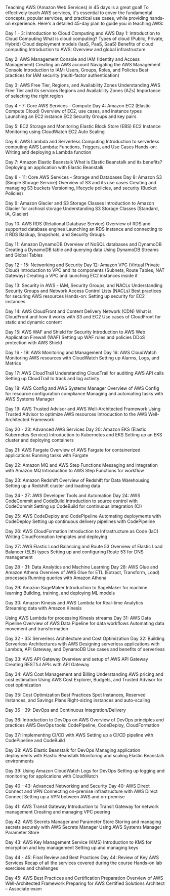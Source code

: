 Teaching AWS (Amazon Web Services) in 45 days is a great goal! To effectively teach AWS services, it's essential to cover the fundamental concepts, popular services, and practical use cases, while providing hands-on experience. Here's a detailed 45-day plan to guide you in teaching AWS:

Day 1 - 3: Introduction to Cloud Computing and AWS
Day 1: Introduction to Cloud Computing
What is cloud computing?
Types of cloud (Public, Private, Hybrid)
Cloud deployment models (IaaS, PaaS, SaaS)
Benefits of cloud computing
Introduction to AWS: Overview and global infrastructure




Day 2: AWS Management Console and IAM (Identity and Access Management)
Creating an AWS account
Navigating the AWS Management Console
Introduction to IAM: Users, Groups, Roles, and Policies
Best practices for IAM security (multi-factor authentication)




Day 3: AWS Free Tier, Regions, and Availability Zones
Understanding AWS Free Tier and its services
Regions and Availability Zones (AZs)
Importance of selecting the right region



Day 4 - 7: Core AWS Services - Compute
Day 4: Amazon EC2 (Elastic Compute Cloud)
Overview of EC2, use cases, and instance types
Launching an EC2 instance
EC2 Security Groups and key pairs




Day 5: EC2 Storage and Monitoring
Elastic Block Store (EBS)
EC2 Instance Monitoring using CloudWatch
EC2 Auto Scaling





Day 6: AWS Lambda and Serverless Computing
Introduction to serverless computing
AWS Lambda: Functions, Triggers, and Use Cases
Hands-on: Writing and deploying a Lambda function



Day 7: Amazon Elastic Beanstalk
What is Elastic Beanstalk and its benefits?
Deploying an application with Elastic Beanstalk



Day 8 - 11: Core AWS Services - Storage and Databases
Day 8: Amazon S3 (Simple Storage Service)
Overview of S3 and its use cases
Creating and managing S3 buckets
Versioning, lifecycle policies, and security (Bucket Policies)




Day 9: Amazon Glacier and S3 Storage Classes
Introduction to Amazon Glacier for archival storage
Understanding S3 Storage Classes (Standard, IA, Glacier)




Day 10: AWS RDS (Relational Database Service)
Overview of RDS and supported database engines
Launching an RDS instance and connecting to it
RDS Backup, Snapshots, and Security Groups



Day 11: Amazon DynamoDB
Overview of NoSQL databases and DynamoDB
Creating a DynamoDB table and querying data
Using DynamoDB Streams and Global Tables



Day 12 - 15: Networking and Security
Day 12: Amazon VPC (Virtual Private Cloud)
Introduction to VPC and its components (Subnets, Route Tables, NAT Gateway)
Creating a VPC and launching EC2 instances inside it




Day 13: Security in AWS - IAM, Security Groups, and NACLs
Understanding Security Groups and Network Access Control Lists (NACLs)
Best practices for securing AWS resources
Hands-on: Setting up security for EC2 instances



Day 14: AWS CloudFront and Content Delivery Network (CDN)
What is CloudFront and how it works with S3 and EC2
Use cases of CloudFront for static and dynamic content




Day 15: AWS WAF and Shield for Security
Introduction to AWS Web Application Firewall (WAF)
Setting up WAF rules and policies
DDoS protection with AWS Shield



Day 16 - 19: AWS Monitoring and Management
Day 16: AWS CloudWatch
Monitoring AWS resources with CloudWatch
Setting up Alarms, Logs, and Metrics




Day 17: AWS CloudTrail
Understanding CloudTrail for auditing AWS API calls
Setting up CloudTrail to track and log activity



Day 18: AWS Config and AWS Systems Manager
Overview of AWS Config for resource configuration compliance
Managing and automating tasks with AWS Systems Manager


Day 19: AWS Trusted Advisor and AWS Well-Architected Framework
Using Trusted Advisor to optimize AWS resources
Introduction to the AWS Well-Architected Framework


Day 20 - 23: Advanced AWS Services
Day 20: Amazon EKS (Elastic Kubernetes Service)
Introduction to Kubernetes and EKS
Setting up an EKS cluster and deploying containers

Day 21: AWS Fargate
Overview of AWS Fargate for containerized applications
Running tasks with Fargate

Day 22: Amazon MQ and AWS Step Functions
Messaging and integration with Amazon MQ
Introduction to AWS Step Functions for workflow 

Day 23: Amazon Redshift
Overview of Redshift for Data Warehousing
Setting up a Redshift cluster and loading data

Day 24 - 27: AWS Developer Tools and Automation
Day 24: AWS CodeCommit and CodeBuild
Introduction to source control with CodeCommit
Setting up CodeBuild for continuous integration (CI)


Day 25: AWS CodeDeploy and CodePipeline
Automating deployments with CodeDeploy
Setting up continuous delivery pipelines with CodePipeline



Day 26: AWS CloudFormation
Introduction to Infrastructure as Code (IaC)
Writing CloudFormation templates and deploying 



Day 27: AWS Elastic Load Balancing and Route 53
Overview of Elastic Load Balancer (ELB) types
Setting up and configuring Route 53 for DNS management



Day 28 - 31: Data Analytics and Machine Learning
Day 28: AWS Glue and Amazon Athena
Overview of AWS Glue for ETL (Extract, Transform, Load) processes
Running queries with Amazon Athena



Day 29: Amazon SageMaker
Introduction to SageMaker for machine learning
Building, training, and deploying ML models



Day 30: Amazon Kinesis and AWS Lambda for Real-time Analytics
Streaming data with Amazon Kinesis



Using AWS Lambda for processing Kinesis streams
Day 31: AWS Data Pipeline
Overview of AWS Data Pipeline for data workflows
Automating data movement and transformation



Day 32 - 35: Serverless Architecture and Cost Optimization
Day 32: Building Serverless Architectures with AWS
Designing serverless applications with Lambda, API Gateway, and DynamoDB
Use cases and benefits of serverless


Day 33: AWS API Gateway
Overview and setup of AWS API Gateway
Creating RESTful APIs with API Gateway



Day 34: AWS Cost Management and Billing
Understanding AWS pricing and cost estimation
Using AWS Cost Explorer, Budgets, and Trusted Advisor for cost optimization



Day 35: Cost Optimization Best Practices
Spot Instances, Reserved Instances, and Savings Plans
Right-sizing instances and auto-scaling


Day 36 - 39: DevOps and Continuous Integration/Delivery


Day 36: Introduction to DevOps on AWS
Overview of DevOps principles and practices
AWS DevOps tools: CodePipeline, CodeDeploy, CloudFormation


Day 37: Implementing CI/CD with AWS
Setting up a CI/CD pipeline with CodePipeline and CodeBuild


Day 38: AWS Elastic Beanstalk for DevOps
Managing application deployments with Elastic Beanstalk
Monitoring and scaling Elastic Beanstalk environments


Day 39: Using Amazon CloudWatch Logs for DevOps
Setting up logging and monitoring for applications with CloudWatch


Day 40 - 43: Advanced Networking and Security
Day 40: AWS Direct Connect and VPN
Connecting on-premise infrastructure with AWS Direct Connect
Setting up a VPN between AWS and on-premise


Day 41: AWS Transit Gateway
Introduction to Transit Gateway for network management
Creating and managing VPC peering



Day 42: AWS Secrets Manager and Parameter Store
Storing and managing secrets securely with AWS Secrets Manager
Using AWS Systems Manager Parameter Store



Day 43: AWS Key Management Service (KMS)
Introduction to KMS for encryption and key management
Setting up and managing keys


Day 44 - 45: Final Review and Best Practices
Day 44: Review of Key AWS Services
Recap of all the services covered during the course
Hands-on lab exercises and challenges



Day 45: AWS Best Practices and Certification Preparation
Overview of AWS Well-Architected Framework
Preparing for AWS Certified Solutions Architect – Associate exam
